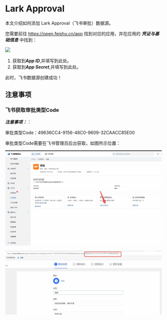 # Lark Approval


本文介绍如何添加 Lark Approval（飞书审批）数据源。

您需要前往 https://open.feishu.cn/app 找到对应的应用，并在应用的 ***凭证与基础信息*** 中找到：

![](../../images/obtain_feishu_app_ak.png)

1. 获取到***App ID***,并填写到此处。
2. 获取到***App Secret***,并填写到此处。

此时，飞书数据源创建成功！

## 注意事项

### 飞书获取审批类型Code

***注意事项：***：

审批类型Code：49636CC4-9156-48C0-9609-32CAACC85E00

审批类型Code需要在飞书管理员后台获取，如图所示位置：

![img](../../images/ht.jpg)

![img](../../images/code.jpg)